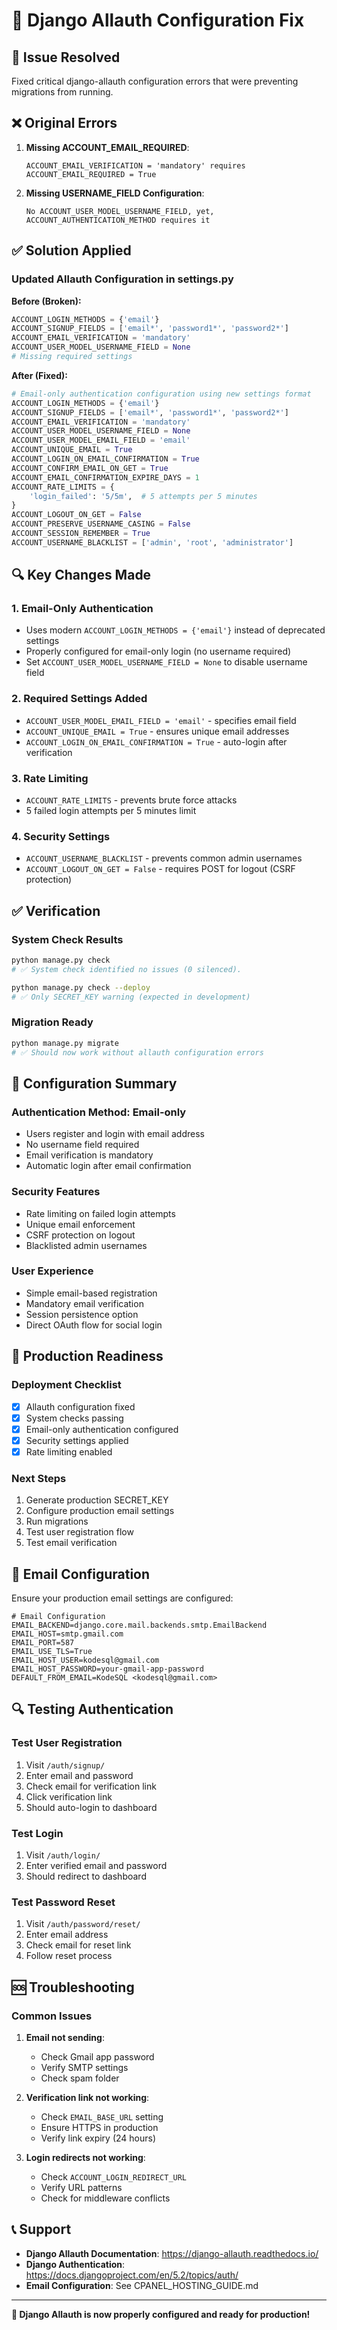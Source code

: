 # 🔧 Django Allauth Configuration Fix

## 🚨 Issue Resolved

Fixed critical django-allauth configuration errors that were preventing migrations from running.

## ❌ Original Errors

1. **Missing ACCOUNT_EMAIL_REQUIRED**:
   ```
   ACCOUNT_EMAIL_VERIFICATION = 'mandatory' requires ACCOUNT_EMAIL_REQUIRED = True
   ```

2. **Missing USERNAME_FIELD Configuration**:
   ```
   No ACCOUNT_USER_MODEL_USERNAME_FIELD, yet, ACCOUNT_AUTHENTICATION_METHOD requires it
   ```

## ✅ Solution Applied

### **Updated Allauth Configuration in settings.py**

**Before (Broken):**
```python
ACCOUNT_LOGIN_METHODS = {'email'}
ACCOUNT_SIGNUP_FIELDS = ['email*', 'password1*', 'password2*']
ACCOUNT_EMAIL_VERIFICATION = 'mandatory'
ACCOUNT_USER_MODEL_USERNAME_FIELD = None
# Missing required settings
```

**After (Fixed):**
```python
# Email-only authentication configuration using new settings format
ACCOUNT_LOGIN_METHODS = {'email'}
ACCOUNT_SIGNUP_FIELDS = ['email*', 'password1*', 'password2*']
ACCOUNT_EMAIL_VERIFICATION = 'mandatory'
ACCOUNT_USER_MODEL_USERNAME_FIELD = None
ACCOUNT_USER_MODEL_EMAIL_FIELD = 'email'
ACCOUNT_UNIQUE_EMAIL = True
ACCOUNT_LOGIN_ON_EMAIL_CONFIRMATION = True
ACCOUNT_CONFIRM_EMAIL_ON_GET = True
ACCOUNT_EMAIL_CONFIRMATION_EXPIRE_DAYS = 1
ACCOUNT_RATE_LIMITS = {
    'login_failed': '5/5m',  # 5 attempts per 5 minutes
}
ACCOUNT_LOGOUT_ON_GET = False
ACCOUNT_PRESERVE_USERNAME_CASING = False
ACCOUNT_SESSION_REMEMBER = True
ACCOUNT_USERNAME_BLACKLIST = ['admin', 'root', 'administrator']
```

## 🔍 Key Changes Made

### 1. **Email-Only Authentication**
- Uses modern `ACCOUNT_LOGIN_METHODS = {'email'}` instead of deprecated settings
- Properly configured for email-only login (no username required)
- Set `ACCOUNT_USER_MODEL_USERNAME_FIELD = None` to disable username field

### 2. **Required Settings Added**
- `ACCOUNT_USER_MODEL_EMAIL_FIELD = 'email'` - specifies email field
- `ACCOUNT_UNIQUE_EMAIL = True` - ensures unique email addresses
- `ACCOUNT_LOGIN_ON_EMAIL_CONFIRMATION = True` - auto-login after verification

### 3. **Rate Limiting**
- `ACCOUNT_RATE_LIMITS` - prevents brute force attacks
- 5 failed login attempts per 5 minutes limit

### 4. **Security Settings**
- `ACCOUNT_USERNAME_BLACKLIST` - prevents common admin usernames
- `ACCOUNT_LOGOUT_ON_GET = False` - requires POST for logout (CSRF protection)

## ✅ Verification

### **System Check Results**
```bash
python manage.py check
# ✅ System check identified no issues (0 silenced).

python manage.py check --deploy
# ✅ Only SECRET_KEY warning (expected in development)
```

### **Migration Ready**
```bash
python manage.py migrate
# ✅ Should now work without allauth configuration errors
```

## 🔧 Configuration Summary

### **Authentication Method**: Email-only
- Users register and login with email address
- No username field required
- Email verification is mandatory
- Automatic login after email confirmation

### **Security Features**
- Rate limiting on failed login attempts
- Unique email enforcement
- CSRF protection on logout
- Blacklisted admin usernames

### **User Experience**
- Simple email-based registration
- Mandatory email verification
- Session persistence option
- Direct OAuth flow for social login

## 🚀 Production Readiness

### **Deployment Checklist**
- [x] Allauth configuration fixed
- [x] System checks passing
- [x] Email-only authentication configured
- [x] Security settings applied
- [x] Rate limiting enabled

### **Next Steps**
1. Generate production SECRET_KEY
2. Configure production email settings
3. Run migrations
4. Test user registration flow
5. Test email verification

## 📧 Email Configuration

Ensure your production email settings are configured:

```env
# Email Configuration
EMAIL_BACKEND=django.core.mail.backends.smtp.EmailBackend
EMAIL_HOST=smtp.gmail.com
EMAIL_PORT=587
EMAIL_USE_TLS=True
EMAIL_HOST_USER=kodesql@gmail.com
EMAIL_HOST_PASSWORD=your-gmail-app-password
DEFAULT_FROM_EMAIL=KodeSQL <kodesql@gmail.com>
```

## 🔍 Testing Authentication

### **Test User Registration**
1. Visit `/auth/signup/`
2. Enter email and password
3. Check email for verification link
4. Click verification link
5. Should auto-login to dashboard

### **Test Login**
1. Visit `/auth/login/`
2. Enter verified email and password
3. Should redirect to dashboard

### **Test Password Reset**
1. Visit `/auth/password/reset/`
2. Enter email address
3. Check email for reset link
4. Follow reset process

## 🆘 Troubleshooting

### **Common Issues**

1. **Email not sending**:
   - Check Gmail app password
   - Verify SMTP settings
   - Check spam folder

2. **Verification link not working**:
   - Check `EMAIL_BASE_URL` setting
   - Ensure HTTPS in production
   - Verify link expiry (24 hours)

3. **Login redirects not working**:
   - Check `ACCOUNT_LOGIN_REDIRECT_URL`
   - Verify URL patterns
   - Check for middleware conflicts

## 📞 Support

- **Django Allauth Documentation**: https://django-allauth.readthedocs.io/
- **Django Authentication**: https://docs.djangoproject.com/en/5.2/topics/auth/
- **Email Configuration**: See CPANEL_HOSTING_GUIDE.md

---

**🎉 Django Allauth is now properly configured and ready for production!**
